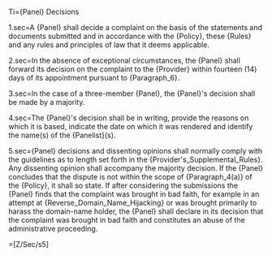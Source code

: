 Ti={Panel} Decisions

1.sec=A {Panel} shall decide a complaint on the basis of the statements and documents submitted and in accordance with the {Policy}, these {Rules} and any rules and principles of law that it deems applicable.

2.sec=In the absence of exceptional circumstances, the {Panel} shall forward its decision on the complaint to the {Provider} within fourteen (14) days of its appointment pursuant to {Paragraph_6}.

3.sec=In the case of a three-member {Panel}, the {Panel}'s decision shall be made by a majority.

4.sec=The {Panel}'s decision shall be in writing, provide the reasons on which it is based, indicate the date on which it was rendered and identify the name(s) of the {Panelist}(s).

5.sec={Panel} decisions and dissenting opinions shall normally comply with the guidelines as to length set forth in the {Provider's_Supplemental_Rules}. Any dissenting opinion shall accompany the majority decision. If the {Panel} concludes that the dispute is not within the scope of {Paragraph_4(a)} of the {Policy}, it shall so state. If after considering the submissions the {Panel} finds that the complaint was brought in bad faith, for example in an attempt at {Reverse_Domain_Name_Hijacking} or was brought primarily to harass the domain-name holder, the {Panel} shall declare in its decision that the complaint was brought in bad faith and constitutes an abuse of the administrative proceeding.

=[Z/Sec/s5]